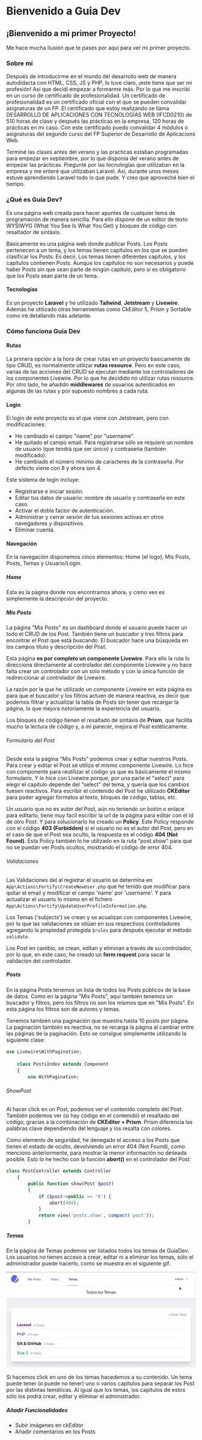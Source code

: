 # Bienvenido a Guia Dev
## ¡Bienvenido a mi primer Proyecto!

Me hace mucha ilusión que te pases por aquí para ver mi primer proyecto.

### Sobre mí

Después de introducirme en el mundo del desarrollo web de manera autodidacta con HTML, CSS, JS y PHP, lo tuve claro, ¡este tiene que ser mi profesión! Así que decidí empezar a formarme más. Por lo que me inscribí en un curso de certificado de profesionalidad. Un certificado de profesionalidad es un certificado oficial con el que se pueden convalidar asignaturas de un FP. El certificado que estoy realizando se llama DESARROLLO DE APLICACIONES CON TECNOLOGÍAS WEB (IFCD0210) de 510 horas de clase y después las prácticas en la empresa, 120 horas de prácticas en mi caso. Con este certificado puedo convalidar 4 módulos o asignaturas del segundo curso del FP Superior de Desarrollo de Aplicacions Web.

Terminé las clases antes del verano y las practicas estaban programadas para empezar en septiembre, por lo que disponía del verano antes de empezar las prácticas. Pregunté por las tecnologías que utilizaban en la empresa y me enteré que utilizaban Laravel. Así, durante unos meses estuve aprendiendo Laravel todo lo que pude. Y creo que aproveché bien el tiempo.

### ¿Qué es Guia Dev?

Es una página web creada para hacer apuntes de cualquier tema de programación de manera sencilla. Para ello dispone de un editor de texto WYSIWYG (What You See Is What You Get) y bloques de código con resaltador de sintáxis.

Básicamente es una página web donde publicar Posts. Los Posts pertenecen a un tema, y los temas tienen capítulos en los que se pueden clasificar los Posts. Es decir, Los temas tienen diferentes capítulos, y los capítulos contienen Posts. Aunque los capítulos no son necesarios y puede haber Posts sin que sean parte de ningún capítulo, pero si es obligatorio que los Posts sean parte de un tema.

#### Tecnologías

Es un proyecto **Laravel** y he utilizado **Tailwind**, **Jetstream** y **Livewire**. Además he utilizado otras herramientas como CkEditor 5, Prism y Sortable como iré detallando más adelante.

### Cómo funciona Guia Dev

#### Rutas

La primera opción a la hora de crear rutas en un proyecto basicamente de tipo CRUD, es normalmente utilizar **rutas resource**. Pero en este caso, varias de las acciones del CRUD se ejecutan mediante los controladores de los componentes Livewire. Por lo que he decidido no utilizar rutas resource. Por otro lado, he añadido **middlewares** de usuarios autenticados en algunas de las rutas y por supuesto nombres a cada ruta.

#### Login

El login de este proyecto es el que viene con Jetstream, pero con modificaciones:

- He cambiado el campo "name" por "username".
- He quitado el campo email. Para registrarse sólo se requiere un nombre de usuario (que tendrá que ser único) y contraseña (también modificado).
- He cambiado el número mínimo de caracteres de la contraseña. Por defecto viene con 8 y ahora son 4.

Este sistema de login incluye:

- Registrarse e iniciar sesión.
- Editar tus datos de usuario: nombre de usuario y contraseña en este caso.
- Activar el doble factor de autenticación.
- Administrar y cerrar sesión de tus sesiones activas en otros navegadores y dispositivos.
- Eliminar cuenta.

#### Navegación

En la navegación disponemos cinco elementos: Home (el logo), Mis Posts, Posts, Temas y Usuario/Login.

##### Home

Esta es la página donde nos encontramos ahora, y como ves es simplemente la descripción del proyecto.

##### Mis Posts

La página "Mis Posts" es un dashboard donde el usuario puede hacer un todo el CRUD de los Post. También tiene un buscador y tres filtros para encontrar el Post que está buscando. El buscador hace una búsqueda en los campos título y descripción del Post.

Esta página **es por completo un componente Livewire**. Para ello la ruta lo direcciona directamente al controlador del componente Livewire y no hace falta crear un controlador con un solo método y con la única función de redireccionar al controlador de Livewire.

La razón por la que he utilizado un componente Livewire en esta página es para que el buscador y los filtros actuen de manera reactiva, es decir que podemos filtrar y actualizar la tabla de Posts sin tener que recargar la página, lo que mejora notoriamente la experiencia del usuario.

Los bloques de código tienen el resaltado de sintáxis de **Prism**, que facilita mucho la lectura de código y, a mi parecer, mejora el Post estéticamente.

###### Formulario del Post

Desde esta la página "Mis Posts" podemos crear y editar nuestros Posts. Para crear y editar el Post se utiliza el mismo componente Livewire. Lo hice con componente para reutilizar el código ya que es básicamente el mismo formulario. Y lo hice con Livewire porque, por una parte el "select" para elegir el capítulo depende del "select" del tema, y quería que los cambios fuesen reactivos. Para escribir el contenido del Post he utilizado **CKEditor** para poder agregar formatos al texto, bloques de código, tablas, etc.

Un usuario que no es autor del Post, aún no teniendo un botón o enlace para editarlo, tiene muy facil escribir la url de la página para editar con el id de otro Post. Y para solucionarlo he creado un **Policy**. Este Policy responde con el código **403 (Forbidden)** si el usuario no es el autor del Post, pero en el caso de que el Post sea oculto, la respuesta es el código **404 (Not Found)**. Esta Policy también lo he utilizado en la ruta "post.show" para que no se puedan ver Posts ocultos, mostrando el código de error 404.

###### Validaciones

Las Validaciones del al registrar el usuario se determina en `App\Actions\Fortify\CreateNewUser.php` que he tenido que modificar para quitar el email y modificar el campo 'name' por 'username'. Y para actualizar el usuario lo mismo en el fichero `App\Actions\Fortify\UpdateUserProfileInformation.php`.

Los Temas ('subjects') se crean y se acualizan con componentes Livewire, por lo que las validaciones se sitúan en sus respectivos controladores agregando la propiedad protegida `$rules` para después ejecutar el método `validate`.

Los Post en cambio, se crean, editan y eliminan a través de su controlador, por lo que, en este caso, he creado un **form request** para sacar la validación del controlador.

##### Posts

En la página Posts tenemos un lista de todos los Posts públicos de la base de datos. Como en la página "Mis Posts", aquí también tenemos un buscador y filtros, pero los filtros no son los mismos que en "Mis Posts". En esta página los filtros son de autores y temas.

Tenemos también una paginación que muestra hasta 10 posts por página. La paginación también es reactiva, no se recarga la página al cambiar entre las páginas de la paginación. Esto se consigue simplemente utilizando la siguiente clase:


```php
use Livewire\WithPagination;
    
    class PostsIndex extends Component
    {
        use WithPagination;
```

###### ShowPost

Al hacer click en un Post, podemos ver el contenido completo del Post. También podemos ver (si hay código en el contenido) el resaltado del código, gracias a la combinación de **CKEditor + Prism**. Prism diferencia las palabras clave dependiendo del lenguaje y los resalta con colores.

Como elemento de seguridad, he denegado el acceso a los Posts que tienen el estado de oculto, devolviendo un error 404 (Not Found), como menciono anteriormente, para mostrar la menor información no deseada posible. Esto lo he hecho con la función **abort()** en el controlador del Post:

```php
class PostController extends Controller
    {
        public function show(Post $post)
        {
            if ($post->public == '0') {
                abort(404);
            }
            return view('posts.show', compact('post'));
        }
```

##### Temas

En la página de Temas podemos ver listados todos los temas de GuiaDev. Los usuarios no tienen acceso a crear, editar ni a eliminar los temas, sólo el administrador puede hacerlo, como se muestra en el siguiente gif.

![gif temas CRUD](/public/temasCRUD.gif "Temas CRUD")

Si hacemos click en uno de los temas hacedemos a su contenido. Un tema puede tener (o puede no tener) uno o varios capítulos para separar los Post por las distintas temáticas. Al igual que los temas, los capítulos de estos sólo los podrá crear, editar y eliminar el administrador.

##### Añadir Funcionalidades

- Subir imágenes en ckEditor
- Añadir comentarios en los Posts

